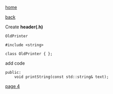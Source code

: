 [home](./page01.md)

[back](./page02.md)


Create **header(.h)**  

```
OldPrinter
```

```
#include <string>
```

```
class OldPrinter { };
```

add code

```
public:
    void printString(const std::string& text);
```


[page 4](./page04.md)
